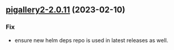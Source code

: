 

## [pigallery2-2.0.11](https://github.com/truecharts/charts/compare/pigallery2-2.0.10...pigallery2-2.0.11) (2023-02-10)

### Fix

- ensure new helm deps repo is used in latest releases as well.
  
  